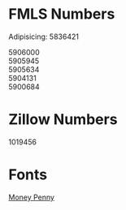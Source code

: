 # FMLS Numbers

Adipisicing: 5836421

5906000  
5905945  
5905634  
5904131  
5900684  

# Zillow Numbers

1019456

# Fonts

[Money Penny]( https://creativemarket.com/ianbarnard/919162-Money-Penny-Script-Sans )